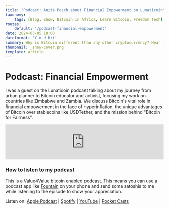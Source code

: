 ```yaml
---
title: "Podcast: Anita Posch about Financial Empowerment on Lunaticoin"
taxonomy:
    tags: [Blog, Show, Bitcoin in Africa, Learn Bitcoin, Freedom Tech]
routes:
    default: '/podcast-financial-empowerment'
date: 2024-03-05 18:00
dateformat: 'Y-m-d H:i'
summary: Why is Bitcoin different than any other cryptocurrency? Hear me sharing my journey to becoming a Bitcoin advocate, focusing on the importance of financial empowerment in African countries and the goals of Bitcoin for Fairness.
thumbnail: _show-cover.png
template: article
---
```


# Podcast: Financial Empowerment

I was a guest on the Lunaticoin podcast talking about my journey from urban planner to Bitcoin educator and activist, focusing my work on countries like Zimbabwe and Zambia. We discuss Bitcoin's vital role in financial empowerment in the face of hyperinflation, the unique advantages of Bitcoin over stablecoins like USDTether, and the mission behind "Bitcoin for Fairness". 

<iframe width="100%" height="112" frameborder="0" scrolling="no" style="width: 100%; height: 112px;  overflow: hidden;" src="https://btcpodcasting.com/@anitaposch/episodes/financial-empowerment/embed/dark"></iframe>

### How to listen to my podcast

This is a Value4Value bitcoin enabled podcast. This means you can use a podcast app like [Fountain](https://fountain.fm) on your phone and send some satoshis to me while listening to the episode to show your appreciation. 

Listen on: [Apple Podcast](https://podcasts.apple.com/at/podcast/the-anita-posch-show-a-bitcoin-only-podcast/id1432576313) | [Spotify](https://open.spotify.com/show/0EJu3cMWF0AMxeO8NMH71z) | [YouTube](https://www.youtube.com/playlist?list=PL2zepPkogWotoUrb4T2XjLHa3SGHT5IX-) | [Pocket Casts](https://pca.st/YYPf) 

